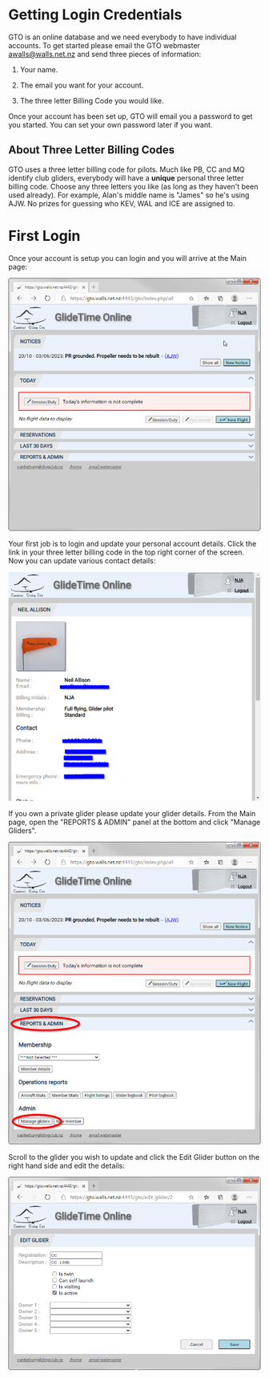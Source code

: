 # Getting Login Credentials
GTO is an online database and we need everybody to have individual accounts.  To get started please email the GTO webmaster <awalls@walls.net.nz> and send three pieces of information:

1. Your name.

1. The email you want for your account.

1. The three letter Billing Code you would like.

Once your account has been set up, GTO will email you a password to get you started. You can set your own password later if you want.

## About Three Letter Billing Codes
GTO uses a three letter billing code for pilots. Much like PB, CC and MQ identify club gliders, everybody will have a **unique** personal three letter billing code. Choose any three letters you like (as long as they haven't been used already). For example, Alan's middle name is "James" so he's using AJW. No prizes for guessing who KEV, WAL and ICE are assigned to.

# First Login
Once your account is setup you can login and you will arrive at the Main page:

![GTO Member is Logged in](../images/GTO_Member_LoggedIn.png)

Your first job is to login and update your personal account details. Click the link in your three letter billing code in the top right corner of the screen.  Now you can update various contact details:

![GTO Member Details](../images/GTO_Member_Details.png)

If you own a private glider please update your glider details. From the Main page, open the "REPORTS & ADMIN" panel at the bottom and click "Manage Gliders".

![Main Manage Gliders](/images/GTO_ManageGliders.png)

Scroll to the glider you wish to update and click the Edit Glider button on the right hand side and edit the details: 

![Edit Glider](../images/GTO_EditGlider.png)
